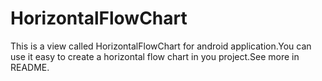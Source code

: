 # HorizontalFlowChart
This is a view called HorizontalFlowChart for android application.You can use it easy to create a horizontal flow chart in you project.See more in README.
